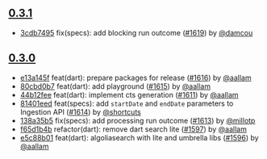 ## [0.3.1](https://github.com/algolia/algoliasearch-client-dart/compare/0.3.0...0.3.1)

- [3cdb7495](https://github.com/algolia/api-clients-automation/commit/3cdb7495) fix(specs): add blocking run outcome ([#1619](https://github.com/algolia/api-clients-automation/pull/1619)) by [@damcou](https://github.com/damcou/)

## [0.3.0](https://github.com/algolia/algoliasearch-client-dart/compare/0.2.0...0.3.0)

- [e13a145f](https://github.com/algolia/api-clients-automation/commit/e13a145f) feat(dart): prepare packages for release ([#1616](https://github.com/algolia/api-clients-automation/pull/1616)) by [@aallam](https://github.com/aallam/)
- [80cbd0b7](https://github.com/algolia/api-clients-automation/commit/80cbd0b7) feat(dart): add playground ([#1615](https://github.com/algolia/api-clients-automation/pull/1615)) by [@aallam](https://github.com/aallam/)
- [44b12fee](https://github.com/algolia/api-clients-automation/commit/44b12fee) feat(dart): implement cts generation ([#1611](https://github.com/algolia/api-clients-automation/pull/1611)) by [@aallam](https://github.com/aallam/)
- [81401eed](https://github.com/algolia/api-clients-automation/commit/81401eed) feat(specs): add `startDate` and `endDate` parameters to Ingestion API ([#1614](https://github.com/algolia/api-clients-automation/pull/1614)) by [@shortcuts](https://github.com/shortcuts/)
- [138a35b5](https://github.com/algolia/api-clients-automation/commit/138a35b5) fix(specs): add processing run outcome ([#1613](https://github.com/algolia/api-clients-automation/pull/1613)) by [@millotp](https://github.com/millotp/)
- [f65d1b4b](https://github.com/algolia/api-clients-automation/commit/f65d1b4b) refactor(dart): remove dart search lite ([#1597](https://github.com/algolia/api-clients-automation/pull/1597)) by [@aallam](https://github.com/aallam/)
- [e5c88b01](https://github.com/algolia/api-clients-automation/commit/e5c88b01) feat(dart): algoliasearch with lite and umbrella libs ([#1596](https://github.com/algolia/api-clients-automation/pull/1596)) by [@aallam](https://github.com/aallam/)

